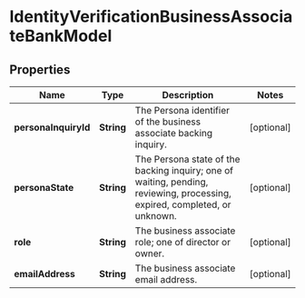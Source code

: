 

# IdentityVerificationBusinessAssociateBankModel


## Properties

| Name | Type | Description | Notes |
|------------ | ------------- | ------------- | -------------|
|**personaInquiryId** | **String** | The Persona identifier of the business associate backing inquiry. |  [optional] |
|**personaState** | **String** | The Persona state of the backing inquiry; one of waiting, pending, reviewing, processing, expired, completed, or unknown. |  [optional] |
|**role** | **String** | The business associate role; one of director or owner. |  [optional] |
|**emailAddress** | **String** | The business associate email address. |  [optional] |



